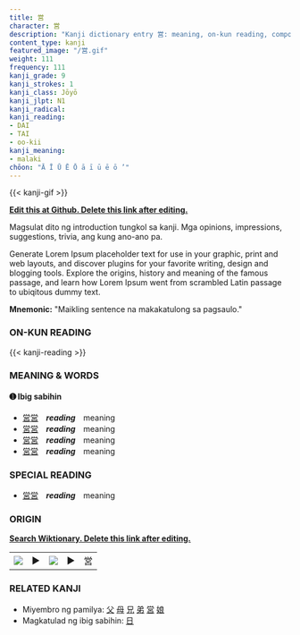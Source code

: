 ```yaml
---
title: 営
character: 営
description: "Kanji dictionary entry 営: meaning, on-kun reading, compounds, origin, related kanji"
content_type: kanji
featured_image: "/営.gif"
weight: 111
frequency: 111
kanji_grade: 9
kanji_strokes: 1
kanji_class: Jōyō
kanji_jlpt: N1
kanji_radical: 
kanji_reading: 
- DAI
- TAI
- oo-kii
kanji_meaning:
- malaki
chōon: "Ā Ī Ū Ē Ō ā ī ū ē ō ’"
---
```

[//]: # (Don't edit the line below. Kanji animated GIF code is automatically generated.)
{{< kanji-gif >}}

[//]: # (Edit below this line.)

**[Edit this at Github. Delete this link after editing.](https://github.com/tim0g/tim/tree/main/content/kanji/営/index.md)**

Magsulat dito ng introduction tungkol sa kanji. Mga opinions, impressions, suggestions, trivia, ang kung ano-ano pa.

Generate Lorem Ipsum placeholder text for use in your graphic, print and web layouts, and discover plugins for your favorite writing, design and blogging tools. Explore the origins, history and meaning of the famous passage, and learn how Lorem Ipsum went from scrambled Latin passage to ubiqitous dummy text.
 
**Mnemonic:** "Maikling sentence na makakatulong sa pagsaulo."

### ON-KUN READING

[//]: # (Don't edit the line below. ON-KUN READING code is automatically generated.)
{{< kanji-reading >}}

### MEANING & WORDS

#### ➊ **Ibig sabihin**
  - [営](../営)[営](../営)　***reading***　meaning
  - [営](../営)[営](../営)　***reading***　meaning
  - [営](../営)[営](../営)　***reading***　meaning
  - [営](../営)[営](../営)　***reading***　meaning

### SPECIAL READING
  - [営](../営)[営](../営)　***reading***　meaning

### ORIGIN

**[Search Wiktionary. Delete this link after editing.](https://wiktionary.org/wiki/営)**
<table class="kanji-table"><tr><td>
<img src="60px-営-bronze.svg.png">
</td><td>▶</td><td>
<img src="60px-営-oracle.svg.png">
</td><td>▶</td>
<td class="kanji-origin">営</td>
</tr></table>

### RELATED KANJI
- Miyembro ng pamilya: [父](../父) [母](../母) [兄](../兄) [弟](../弟) [営](../営) [娘](../娘)
- Magkatulad ng ibig sabihin: [日](../日)
